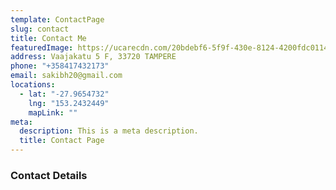 ```yaml
---
template: ContactPage
slug: contact
title: Contact Me
featuredImage: https://ucarecdn.com/20bdebf6-5f9f-430e-8124-4200fdc01143/-/preview/1920x900/
address: Vaajakatu 5 F, 33720 TAMPERE
phone: "+358417432173"
email: sakibh20@gmail.com
locations:
  - lat: "-27.9654732"
    lng: "153.2432449"
    mapLink: ""
meta:
  description: This is a meta description.
  title: Contact Page
---
```

### **Contact Details**